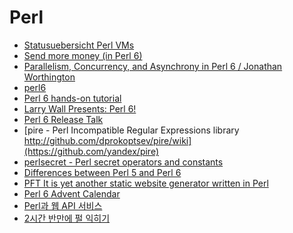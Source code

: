 Perl
====
* [Statusuebersicht Perl VMs](https://dresden-pm.github.io/gpw2015/html/talks/VmStatus.html)
* [Send more money (in Perl 6)](http://strangelyconsistent.org/blog/send-more-money-in-perl6)
* [Parallelism, Concurrency, and Asynchrony in Perl 6 / Jonathan Worthington](https://www.youtube.com/watch?v=JpqnNCx7wVY)
* [perl6](http://perl6.org/)
* [Perl 6 hands-on tutorial](http://jnthn.net/papers/2015-spw-perl6-course.pdf)
* [Larry Wall Presents: Perl 6!](http://perl6releasetalk.ticketleap.com/perl-tech-talk/details)
* [Perl 6 Release Talk](https://www.youtube.com/watch?v=kwxHXgiLsFE)
* [pire - Perl Incompatible Regular Expressions library http://github.com/dprokoptsev/pire/wiki](https://github.com/yandex/pire)
* [perlsecret - Perl secret operators and constants](http://search.cpan.org/dist/perlsecret/lib/perlsecret.pod)
* [Differences between Perl 5 and Perl 6](http://design.perl6.org/Differences.html)
* [PFT It is yet another static website generator written in Perl](http://dacav.roundhousecode.com/pages/pft.html)
* [Perl 6 Advent Calendar](https://perl6advent.wordpress.com/2015/12/07/day-7-unicode-perl-6-and-you/)
* [Perl과 웹 API 서비스](http://highest.youre.space/)
* [2시간 반만에 펄 익히기](https://qntm.org/files/perl/perl_kr.html)
